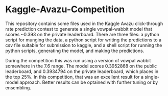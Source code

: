 # Kaggle-Avazu-Competition
This repository contains some files used in the Kaggle Avazu click-through rate prediction contest to generate a single vowpal-wabbit model that scores ~0.393 on the private leaderboard. There are three files: a python script for munging the data, a python script for writing the predictions to a csv file suitable for submission to kaggle, and a shell script for running the python scripts, generating the model, and making the predictions.

During the competition this was run using a version of vowpal wabbit somewhere in the 7.6 range. The model scores 0.3952868 on the public leaderboard, and 0.3934794 on the private leaderboard, which places in the top 25%. In this competition, that was an excellent result for a single-model approach. Better results can be optained with further tuning or by ensembling.
